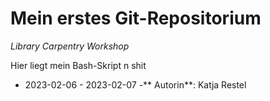 # Mein erstes Git-Repositorium
*Library Carpentry Workshop*

Hier liegt mein Bash-Skript n shit 
- 2023-02-06 - 2023-02-07
-** Autorin**: Katja Restel

